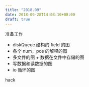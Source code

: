 ```yaml
---
title: "2018.09"
date: 2018-09-28T14:08:10+08:00
draft: true
---
```


准备工作
* diskQueue 结构的 field 的图
* 各个 num，pos 的解释的图
* 多文件的图 + 数据在文件中存储的图
* 写数据和读数据的图
* io 循环的图


hack